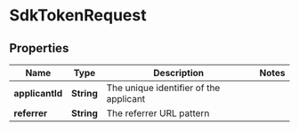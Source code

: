 
# SdkTokenRequest

## Properties
Name | Type | Description | Notes
------------ | ------------- | ------------- | -------------
**applicantId** | **String** | The unique identifier of the applicant | 
**referrer** | **String** | The referrer URL pattern | 



